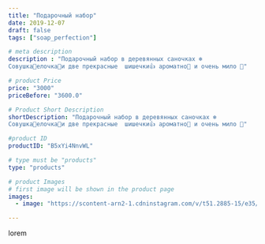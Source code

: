 ```yaml
---
title: "Подарочный набор"
date: 2019-12-07
draft: false
tags: ["soap_perfection"]

# meta description
description : "Подарочный набор в деревянных саночках ❄️
Совушка🦉елочка🌲и две прекрасные  шишечки👍 ароматно🤗 и очень мило 🥰"

# product Price
price: "3000"
priceBefore: "3600.0"

# Product Short Description
shortDescription: "Подарочный набор в деревянных саночках ❄️
Совушка🦉елочка🌲и две прекрасные  шишечки👍 ароматно🤗 и очень мило 🥰"

#product ID
productID: "B5xYi4NnvWL"

# type must be "products"
type: "products"

# product Images
# first image will be shown in the product page
images:
  - image: "https://scontent-arn2-1.cdninstagram.com/v/t51.2885-15/e35/75272081_175352980331190_5499202194679884901_n.jpg?se=7&tp=1&_nc_ht=scontent-arn2-1.cdninstagram.com&_nc_cat=106&_nc_ohc=3fwTUQlo2ukAX_rcfYj&ccb=7-4&oh=4ca0a9eeee882ac187219c21c959c9b3&oe=6081D1BE&ig_cache_key=MjE5MzY0MjQ0MzQ0MjY4MTIyNw%3D%3D.2-ccb7-4"

---
```

lorem
